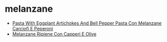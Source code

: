 # melanzane

 * [Pasta With Eggplant Artichokes And Bell Pepper Pasta Con Melanzane Carciofi E Peperoni](index/p/pasta-with-eggplant-artichokes-and-bell-pepper-pasta-con-melanzane-carciofi-e-peperoni-4022.json)
 * [Melanzane Ripiene Con Capperi E Olive](index/m/melanzane-ripiene-con-capperi-e-olive.json)
